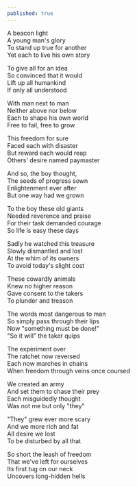 ```yaml
---
published: true
---
```

A beacon light  
A young man's glory  
To stand up true for another  
Yet each to live his own story  
  
To give all for an idea  
So convinced that it would  
Lift up all humankind  
If only all understood  
  
With man next to man  
Neither above nor below  
Each to shape his own world  
Free to fail, free to grow  
  
This freedom for sure  
Faced each with disaster  
But reward each would reap  
Others' desire named paymaster  
  
And so, the boy thought,  
The seeds of progress sown  
Enlightenment ever after  
But one way had we grown  
  
To the boy these old giants  
Needed reverence and praise  
For their task demanded courage  
So life is easy these days  
  
Sadly he watched this treasure  
Slowly dismantled and lost  
At the whim of its owners  
To avoid today's slight cost  
  
These cowardly animals  
Knew no higher reason  
Gave consent to the takers  
To plunder and treason  
  
The words most dangerous to man  
So simply pass through their lips  
Now "something must be done!"  
"So it will" the taker quips  
  
The experiment over  
The ratchet now reversed  
Each now marches in chains  
When freedom through veins once coursed  
  
We created an army  
And set them to chase their prey  
Each misguidedly thought  
Was not me but only "they"  
  
"They" grew ever more scary  
And we more rich and fat  
All desire we lost  
To be disturbed by all that  
  
So short the leash of freedom  
That we've left for ourselves  
Its first tug on our neck  
Uncovers long-hidden hells